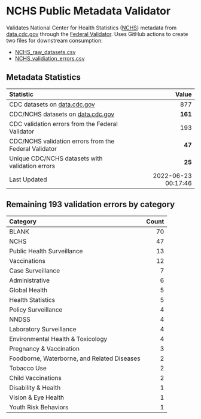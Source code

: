 # NCHS Public Metadata Validator

Validates National Center for Health Statistics ([NCHS](https://www.cdc.gov/nchs/index.htm)) metadata from [data.cdc.gov](https://data.cdc.gov/browse?category=NCHS) through the [Federal Validator](https://dashboard.data.gov/validate). Uses GitHub actions to create two files for downstream consumption:


+ [NCHS_raw_datasets.csv](NCHS_raw_datasets.csv)
+ [NCHS_validiation_errors.csv](NCHS_validiation_errors.csv)


## Metadata Statistics

| Statistic | Value |
| :---      | ---:  |
| CDC datasets on [data.cdc.gov](https://data.cdc.gov/) | 877 |
| CDC/NCHS datasets on [data.cdc.gov](https://data.cdc.gov/browse?category=NCHS)| **161** |
| CDC validation errors from the Federal Validator | 193 |
| CDC/NCHS validation errors from the Federal Validator | **47** |
| Unique CDC/NCHS datasets with validation errors | **25** |
| Last Updated | 2022-06-23 00:17:46 |


## Remaining 193 validation errors by category

| Category | Count |
| :---     | ---:  |
|BLANK|70|
|NCHS|47|
|Public Health Surveillance|13|
|Vaccinations|12|
|Case Surveillance|7|
|Administrative|6|
|Global Health|5|
|Health Statistics|5|
|Policy Surveillance|4|
|NNDSS|4|
|Laboratory Surveillance|4|
|Environmental Health & Toxicology|4|
|Pregnancy & Vaccination|3|
|Foodborne, Waterborne, and Related Diseases|2|
|Tobacco Use|2|
|Child Vaccinations|2|
|Disability & Health|1|
|Vision & Eye Health|1|
|Youth Risk Behaviors|1|